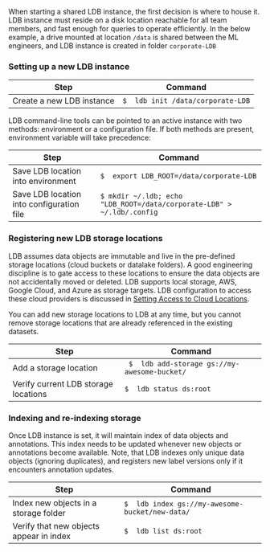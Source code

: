 When starting a shared LDB instance, the first decision is where to house it. LDB instance must reside on a disk location reachable for all team members, and fast enough for queries to operate efficiently. In the below example, a drive mounted at location `/data` is shared between the ML engineers, and LDB instance is created in folder `corporate-LDB` 

### Setting up a new LDB instance

| Step | Command |
| --- | --- |
| Create a new LDB instance | `$  ldb init /data/corporate-LDB` |

LDB command-line tools can be pointed to an active instance with two methods: environment or a configuration file. If both methods are present, environment variable will take precedence:

| Step | Command |
| --- | --- |
| Save LDB location into environment | `$  export LDB_ROOT=/data/corporate-LDB` |
| Save LDB location into configuration file | `$ mkdir ~/.ldb; echo "LDB_ROOT=/data/corporate-LDB" > ~/.ldb/.config` |

### Registering new LDB storage locations


LDB assumes data objects are immutable and live in the pre-defined storage locations (cloud buckets or datalake folders). A good engineering discipline is to gate access to these locations to ensure the data objects are not accidentally moved or deleted. LDB supports local storage, AWS, Google Cloud, and Azure as storage targets. LDB configuration to access these cloud providers is discussed in [Setting Access to Cloud Locations](/TODO).

You can add new storage locations to LDB at any time, but you cannot remove storage locations that are already referenced in the existing datasets.

| Step | Command |
| --- | --- |
| Add a storage location | ` $  ldb add-storage gs://my-awesome-bucket/` |
| Verify current LDB storage locations | `$  ldb status ds:root` |


### Indexing and re-indexing storage

Once LDB instance is set, it will maintain index of data objects and annotations. This index needs to be updated whenever new objects or annotations become available. Note, that LDB indexes only unique data objects (ignoring duplicates), and registers new label versions only if it encounters annotation updates.

| Step | Command |
| --- | --- |
| Index new objects in a storage folder | `$  ldb index gs://my-awesome-bucket/new-data/` |
| Verify that new objects appear in index | `$  ldb list ds:root` |

